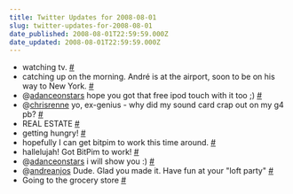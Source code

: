 ```yaml
---
title: Twitter Updates for 2008-08-01
slug: twitter-updates-for-2008-08-01
date_published: 2008-08-01T22:59:59.000Z
date_updated: 2008-08-01T22:59:59.000Z
---
```


- watching tv. [#](http://twitter.com/joelgoodman/statuses/874253231)
- catching up on the morning. André is at the airport, soon to be on his way to New York. [#](http://twitter.com/joelgoodman/statuses/874754055)
- @[adanceonstars](http://twitter.com/adanceonstars) hope you got that free ipod touch with it too ;) [#](http://twitter.com/joelgoodman/statuses/874781476)
- @[chrisrenne](http://twitter.com/chrisrenne) yo, ex-genius - why did my sound card crap out on my g4 pb? [#](http://twitter.com/joelgoodman/statuses/874782110)
- REAL ESTATE [#](http://twitter.com/joelgoodman/statuses/874823688)
- getting hungry! [#](http://twitter.com/joelgoodman/statuses/874870939)
- hopefully I can get bitpim to work this time around. [#](http://twitter.com/joelgoodman/statuses/874946628)
- hallelujah! Got BitPim to work! [#](http://twitter.com/joelgoodman/statuses/875032734)
- @[adanceonstars](http://twitter.com/adanceonstars) i will show you :) [#](http://twitter.com/joelgoodman/statuses/875079368)
- @[andreanjos](http://twitter.com/andreanjos) Dude. Glad you made it. Have fun at your "loft party" [#](http://twitter.com/joelgoodman/statuses/875079506)
- Going to the grocery store [#](http://twitter.com/joelgoodman/statuses/875107014)
